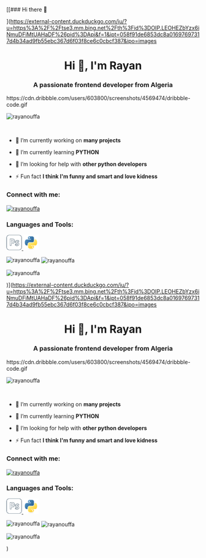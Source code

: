 [[### Hi there 👋

<!--
**rayanouffa/rayanouffa** is a ✨ _special_ ✨ repository because its `README.md` (this file) appears on your GitHub profile.

Here are some ideas to get you started:

- 🔭 I’m currently working on ...
- 🌱 I’m currently learning ...
- 👯 I’m looking to collaborate on ...
- 🤔 I’m looking for help with ...
- 💬 Ask me about ...
- 📫 How to reach me: ...
- 😄 Pronouns: ...
- ⚡ Fun fact: ...
-->
](https://external-content.duckduckgo.com/iu/?u=https%3A%2F%2Ftse3.mm.bing.net%2Fth%3Fid%3DOIP.LEOHEZbYzx6iNmuDFiMtUAHaDF%26pid%3DApi&f=1&ipt=058f91de6853dc8a01697697317d4b34ad9fb55ebc367d6f03f8ce6c0cbcf387&ipo=images
<h1 align="center">Hi 👋, I'm Rayan</h1>
<h3 align="center">A passionate frontend developer from Algeria</h3>
https://cdn.dribbble.com/users/603800/screenshots/4569474/dribbble-code.gif


<p align="left"> <img src="https://komarev.com/ghpvc/?username=rayanouffa&label=Profile%20views&color=0e75b6&style=flat" alt="rayanouffa" /> </p>

<p align="left"> <a href="https://twitter.com/" target="blank"><img src="https://img.shields.io/twitter/follow/?logo=twitter&style=for-the-badge" alt="" /></a> </p>

- 🔭 I’m currently working on **many projects**

- 🌱 I’m currently learning **PYTHON**

- 🤝 I’m looking for help with **other python developers**

- ⚡ Fun fact **I think I'm funny and smart and love kidness**

<h3 align="left">Connect with me:</h3>
<p align="left">
<a href="https://codepen.io/rayanouffa" target="blank"><img align="center" src="https://raw.githubusercontent.com/rahuldkjain/github-profile-readme-generator/master/src/images/icons/Social/codepen.svg" alt="rayanouffa" height="30" width="40" /></a>
</p>

<h3 align="left">Languages and Tools:</h3>
<p align="left"> <a href="https://www.photoshop.com/en" target="_blank" rel="noreferrer"> <img src="https://raw.githubusercontent.com/devicons/devicon/master/icons/photoshop/photoshop-line.svg" alt="photoshop" width="40" height="40"/> </a> <a href="https://www.python.org" target="_blank" rel="noreferrer"> <img src="https://raw.githubusercontent.com/devicons/devicon/master/icons/python/python-original.svg" alt="python" width="40" height="40"/> </a> </p>

<p><img align="left" src="https://github-readme-stats.vercel.app/api/top-langs?username=rayanouffa&show_icons=true&locale=en&layout=compact" alt="rayanouffa" /></p>

<p>&nbsp;<img align="center" src="https://github-readme-stats.vercel.app/api?username=rayanouffa&show_icons=true&locale=en" alt="rayanouffa" /></p>

<p><img align="center" src="https://github-readme-streak-stats.herokuapp.com/?user=rayanouffa&" alt="rayanouffa" /></p>

)](https://external-content.duckduckgo.com/iu/?u=https%3A%2F%2Ftse3.mm.bing.net%2Fth%3Fid%3DOIP.LEOHEZbYzx6iNmuDFiMtUAHaDF%26pid%3DApi&f=1&ipt=058f91de6853dc8a01697697317d4b34ad9fb55ebc367d6f03f8ce6c0cbcf387&ipo=images
<h1 align="center">Hi 👋, I'm Rayan</h1>
<h3 align="center">A passionate frontend developer from Algeria</h3>
https://cdn.dribbble.com/users/603800/screenshots/4569474/dribbble-code.gif


<p align="left"> <img src="https://komarev.com/ghpvc/?username=rayanouffa&label=Profile%20views&color=0e75b6&style=flat" alt="rayanouffa" /> </p>

<p align="left"> <a href="https://twitter.com/" target="blank"><img src="https://img.shields.io/twitter/follow/?logo=twitter&style=for-the-badge" alt="" /></a> </p>

- 🔭 I’m currently working on **many projects**

- 🌱 I’m currently learning **PYTHON**

- 🤝 I’m looking for help with **other python developers**

- ⚡ Fun fact **I think I'm funny and smart and love kidness**

<h3 align="left">Connect with me:</h3>
<p align="left">
<a href="https://codepen.io/rayanouffa" target="blank"><img align="center" src="https://raw.githubusercontent.com/rahuldkjain/github-profile-readme-generator/master/src/images/icons/Social/codepen.svg" alt="rayanouffa" height="30" width="40" /></a>
</p>

<h3 align="left">Languages and Tools:</h3>
<p align="left"> <a href="https://www.photoshop.com/en" target="_blank" rel="noreferrer"> <img src="https://raw.githubusercontent.com/devicons/devicon/master/icons/photoshop/photoshop-line.svg" alt="photoshop" width="40" height="40"/> </a> <a href="https://www.python.org" target="_blank" rel="noreferrer"> <img src="https://raw.githubusercontent.com/devicons/devicon/master/icons/python/python-original.svg" alt="python" width="40" height="40"/> </a> </p>

<p><img align="left" src="https://github-readme-stats.vercel.app/api/top-langs?username=rayanouffa&show_icons=true&locale=en&layout=compact" alt="rayanouffa" /></p>

<p>&nbsp;<img align="center" src="https://github-readme-stats.vercel.app/api?username=rayanouffa&show_icons=true&locale=en" alt="rayanouffa" /></p>

<p><img align="center" src="https://github-readme-streak-stats.herokuapp.com/?user=rayanouffa&" alt="rayanouffa" /></p>

)
